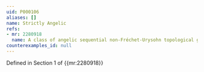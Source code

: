 ```yaml
---
uid: P000106
aliases: []
name: Strictly Angelic
refs:
- mr: 2280918
  name: A class of angelic sequential non-Fréchet-Urysohn topological groups
counterexamples_id: null
---
```

Defined in Section 1 of {{mr:2280918}}
